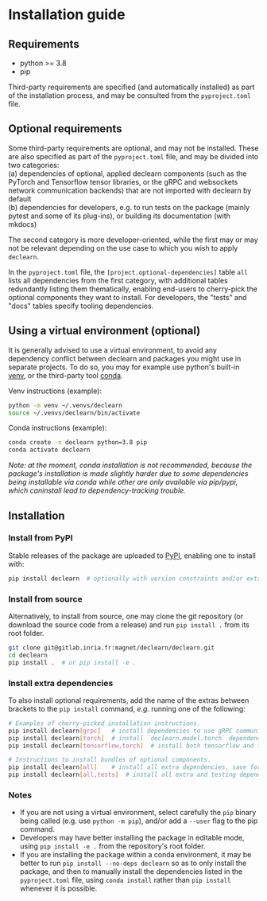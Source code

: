 # Installation guide

## Requirements

- python >= 3.8
- pip

Third-party requirements are specified (and automatically installed) as part
of the installation process, and may be consulted from the `pyproject.toml`
file.

## Optional requirements

Some third-party requirements are optional, and may not be installed. These
are also specified as part of the `pyproject.toml` file, and may be divided
into two categories:<br/>
(a) dependencies of optional, applied declearn components (such as the PyTorch
and Tensorflow tensor libraries, or the gRPC and websockets network
communication backends) that are not imported with declearn by default<br/>
(b) dependencies for developers, e.g. to run tests on the package (mainly
pytest and some of its plug-ins), or building its documentation (with mkdocs)

The second category is more developer-oriented, while the first may or may not
be relevant depending on the use case to which you wish to apply `declearn`.

In the `pyproject.toml` file, the `[project.optional-dependencies]` table
`all` lists all dependencies from the first category, with additional tables
redundantly listing them thematically, enabling end-users to cherry-pick the
optional components they want to install. For developers, the "tests" and
"docs" tables specify tooling dependencies.

## Using a virtual environment (optional)

It is generally advised to use a virtual environment, to avoid any dependency
conflict between declearn and packages you might use in separate projects. To
do so, you may for example use python's built-in
[venv](https://docs.python.org/3/library/venv.html), or the third-party tool
[conda](https://docs.conda.io/en/latest/).

Venv instructions (example):

```bash
python -m venv ~/.venvs/declearn
source ~/.venvs/declearn/bin/activate
```

Conda instructions (example):

```bash
conda create -n declearn python=3.8 pip
conda activate declearn
```

_Note: at the moment, conda installation is not recommended, because the
package's installation is made slightly harder due to some dependencies being
installable via conda while other are only available via pip/pypi, which caninstall
lead to dependency-tracking trouble._

## Installation

### Install from PyPI

Stable releases of the package are uploaded to
[PyPI](https://pypi.org/project/declearn/), enabling one to install with:

```bash
pip install declearn  # optionally with version constraints and/or extras
```

### Install from source

Alternatively, to install from source, one may clone the git repository (or
download the source code from a release) and run `pip install .` from its
root folder.

```bash
git clone git@gitlab.inria.fr:magnet/declearn/declearn.git
cd declearn
pip install .  # or pip install -e .
```

### Install extra dependencies

To also install optional requirements, add the name of the extras between
brackets to the `pip install` command, _e.g._ running one of the following:

```bash
# Examples of cherry-picked installation instructions.
pip install declearn[grpc]   # install dependencies to use gRPC communications
pip install declearn[torch]  # install `declearn.model.torch` dependencies
pip install declearn[tensorflow,torch]  # install both tensorflow and torch

# Instructions to install bundles of optional components.
pip install declearn[all]    # install all extra dependencies, save for testing
pip install declearn[all,tests]  # install all extra and testing dependencies
```

### Notes

- If you are not using a virtual environment, select carefully the `pip` binary
  being called (e.g. use `python -m pip`), and/or add a `--user` flag to the
  pip command.
- Developers may have better installing the package in editable mode, using
  `pip install -e .` from the repository's root folder.
- If you are installing the package within a conda environment, it may be
  better to run `pip install --no-deps declearn` so as to only install the
  package, and then to manually install the dependencies listed in the
  `pyproject.toml` file, using `conda install` rather than `pip install`
  whenever it is possible.
